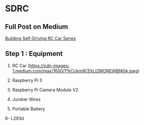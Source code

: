# SDRC

## Full Post on Medium
[Building Self-Driving RC Car Series](https://becominghuman.ai/building-self-driving-rc-car-series-1-intro-equipments-plan-8d9f579df45c)

## Step 1 : Equipment

1. RC Car
(https://cdn-images-1.medium.com/max/1600/1*kCckm8CEkLI2MONEiNBN0A.jpeg)

2. Raspberry Pi 3

3. Raspberry Pi Camera Module V2

4. Jumber Wires

5. Portable Battery 

6- L293d
